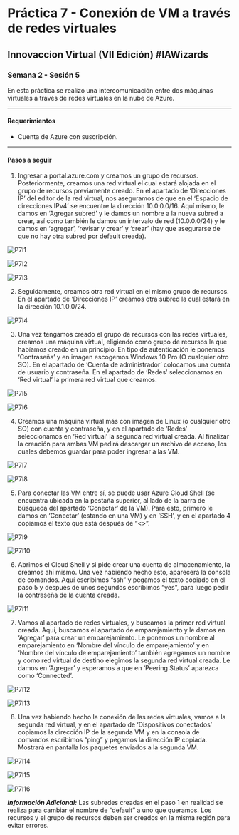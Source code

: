 # Práctica 7 - Conexión de VM a través de redes virtuales

## Innovaccion Virtual (VII Edición) #IAWizards

### Semana 2 - Sesión 5

En esta práctica se realizó una intercomunicación entre dos máquinas virtuales a través de redes virtuales en la nube de Azure.

--------------------------------------------------------------

#### Requerimientos

- Cuenta de Azure con suscripción.

--------------------------------------------------------------

#### Pasos a seguir

1. Ingresar a portal.azure.com y creamos un grupo de recursos. Posteriormente, creamos una red virtual el cual estará alojada en el grupo de recursos previamente creado. En el apartado de ‘Direcciones IP’ del editor de la red virtual, nos aseguramos de que en el ‘Espacio de direcciones IPv4’ se encuentre la dirección 10.0.0.0/16. Aquí mismo, le damos en ‘Agregar subred’ y le damos un nombre a la nueva subred a crear, así como también le damos un intervalo de red (10.0.0.0/24) y le damos en ‘agregar’, ‘revisar y crear’ y ‘crear’ (hay que asegurarse de que no hay otra subred por default creada).

![P7I1](https://github.com/AlbertoSF99/Practica-7/blob/main/Images/Sesi%C3%B3n%205%20-%20P7%2001.PNG)

![P7I2](https://github.com/AlbertoSF99/Practica-7/blob/main/Images/Sesi%C3%B3n%205%20-%20P7%2002.PNG)

![P7I3](https://github.com/AlbertoSF99/Practica-7/blob/main/Images/Sesi%C3%B3n%205%20-%20P7%2003.PNG)

2. Seguidamente, creamos otra red virtual en el mismo grupo de recursos. En el apartado de ‘Direcciones IP’ creamos otra subred la cual estará en la dirección 10.1.0.0/24.

![P7I4](https://github.com/AlbertoSF99/Practica-7/blob/main/Images/Sesi%C3%B3n%205%20-%20P7%2004.PNG)

3. Una vez tengamos creado el grupo de recursos con las redes virtuales, creamos una máquina virtual, eligiendo como grupo de recursos la que habíamos creado en un principio. En tipo de autenticación le ponemos ‘Contraseña’ y en imagen escogemos Windows 10 Pro (O cualquier otro SO). En el apartado de ‘Cuenta de administrador’ colocamos una cuenta de usuario y contraseña. En el apartado de ‘Redes’ seleccionamos en ‘Red virtual’ la primera red virtual que creamos.

![P7I5](https://github.com/AlbertoSF99/Practica-7/blob/main/Images/Sesi%C3%B3n%205%20-%20P7%2005.PNG)

![P7I6](https://github.com/AlbertoSF99/Practica-7/blob/main/Images/Sesi%C3%B3n%205%20-%20P7%2006.PNG)

4. Creamos una máquina virtual más con imagen de Linux (o cualquier otro SO) con cuenta y contraseña, y en el apartado de ‘Redes’ seleccionamos en ‘Red virtual’ la segunda red virtual creada. Al finalizar la creación para ambas VM pedirá descargar un archivo de acceso, los cuales debemos guardar para poder ingresar a las VM.

![P7I7](https://github.com/AlbertoSF99/Practica-7/blob/main/Images/Sesi%C3%B3n%205%20-%20P7%2007.PNG)

![P7I8](https://github.com/AlbertoSF99/Practica-7/blob/main/Images/Sesi%C3%B3n%205%20-%20P7%2008.PNG)

5. Para conectar las VM entre sí, se puede usar Azure Cloud Shell (se encuentra ubicada en la pestaña superior, al lado de la barra de búsqueda del apartado ‘Conectar’ de la VM). Para esto, primero le damos en ‘Conectar’ (estando en una VM) y en ‘SSH’, y en el apartado 4 copiamos el texto que está después de “<>”.

![P7I9](https://github.com/AlbertoSF99/Practica-7/blob/main/Images/Sesi%C3%B3n%205%20-%20P7%2009.PNG)

![P7I10](https://github.com/AlbertoSF99/Practica-7/blob/main/Images/Sesi%C3%B3n%205%20-%20P7%2010.PNG)

6. Abrimos el Cloud Shell y si pide crear una cuenta de almacenamiento, la creamos ahí mismo. Una vez habiendo hecho esto, aparecerá la consola de comandos. Aquí escribimos “ssh” y pegamos el texto copiado en el paso 5 y después de unos segundos escribimos “yes”, para luego pedir la contraseña de la cuenta creada.

![P7I11](https://github.com/AlbertoSF99/Practica-7/blob/main/Images/Sesi%C3%B3n%205%20-%20P7%2011.PNG)

7. Vamos al apartado de redes virtuales, y buscamos la primer red virtual creada. Aquí, buscamos el apartado de emparejamiento y le damos en ‘Agregar’ para crear un emparejamiento. Le ponemos un nombre al emparejamiento en ‘Nombre del vínculo de emparejamiento’ y en ‘Nombre del vínculo de emparejamiento’ también agregamos un nombre y como red virtual de destino elegimos la segunda red virtual creada. Le damos en ‘Agregar’ y esperamos a que en ‘Peering Status’ aparezca como ‘Connected’.

![P7I12](https://github.com/AlbertoSF99/Practica-7/blob/main/Images/Sesi%C3%B3n%205%20-%20P7%2012.PNG)

![P7I13](https://github.com/AlbertoSF99/Practica-7/blob/main/Images/Sesi%C3%B3n%205%20-%20P7%2013.PNG)

8. Una vez habiendo hecho la conexión de las redes virtuales, vamos a la segunda red virtual, y en el apartado de ‘Dispositivos conectados’ copiamos la dirección IP de la segunda VM y en la consola de comandos escribimos “ping” y pegamos la dirección IP copiada. Mostrará en pantalla los paquetes enviados a la segunda VM.

![P7I14](https://github.com/AlbertoSF99/Practica-7/blob/main/Images/Sesi%C3%B3n%205%20-%20P7%2014.PNG)

![P7I15](https://github.com/AlbertoSF99/Practica-7/blob/main/Images/Sesi%C3%B3n%205%20-%20P7%2015.PNG)

![P7I16](https://github.com/AlbertoSF99/Practica-7/blob/main/Images/Sesi%C3%B3n%205%20-%20P7%2016.PNG)

***Información Adicional:*** Las subredes creadas en el paso 1 en realidad se realiza para cambiar el nombre de “default” a uno que queramos. Los recursos y el grupo de recursos deben ser creados en la misma región para evitar errores.
